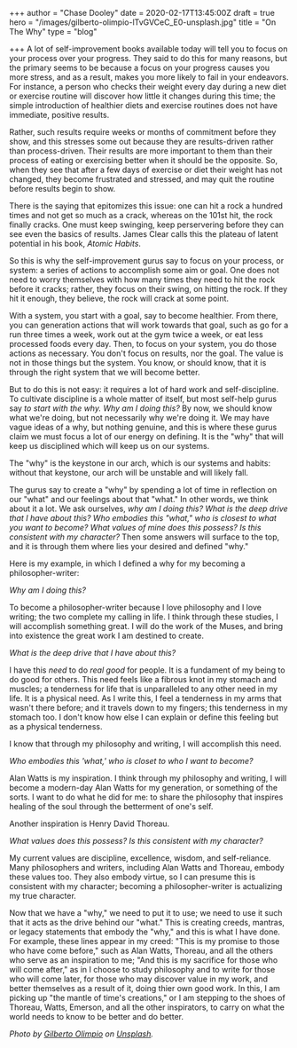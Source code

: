 +++
author = "Chase Dooley"
date = 2020-02-17T13:45:00Z
draft = true
hero = "/images/gilberto-olimpio-lTvGVCeC_E0-unsplash.jpg"
title = "On The Why"
type = "blog"

+++
A lot of self-improvement books available today will tell you to focus on your process over your progress. They said to do this for many reasons, but the primary seems to be because a focus on your progress causes you more stress, and as a result, makes you more likely to fail in your endeavors. For instance, a person who checks their weight every day during a new diet or exercise routine will discover how little it changes during this time; the simple introduction of healthier diets and exercise routines does not have immediate, positive results. 

Rather, such results require weeks or months of commitment before they show, and this stresses some out because they are results-driven rather than process-driven. Their results are more important to them than their process of eating or exercising better when it should be the opposite. So, when they see that after a few days of exercise or diet their weight has not changed, they become frustrated and stressed, and may quit the routine before results begin to show.

There is the saying that epitomizes this issue: one can hit a rock a hundred times and not get so much as a crack, whereas on the 101st hit, the rock finally cracks. One must keep swinging, keep perservering before they can see even the basics of results. James Clear calls this the plateau of latent potential in his book, _Atomic Habits_.

So this is why the self-improvement gurus say to focus on your process, or system: a series of actions to accomplish some aim or goal. One does not need to worry themselves with how many times they need to hit the rock before it cracks; rather, they focus on their swing, on hitting the rock. If they hit it enough, they believe, the rock will crack at some point.

With a system, you start with a goal, say to become healthier. From there, you can generation actions that will work towards that goal, such as go for a run three times a week, work out at the gym twice a week, or eat less processed foods every day. Then, to focus on your system, you do those actions as necessary. You don't focus on results, nor the goal. The value is not in those things but the system. You know, or should know, that it is through the right system that we will become better.

But to do this is not easy: it requires a lot of hard work and self-discipline. To cultivate discipline is a whole matter of itself, but most self-help gurus say _to start with the why._ _Why am I doing this?_ By now, we should know what we're doing, but not necessarily why we're doing it. We may have vague ideas of a why, but nothing genuine, and this is where these gurus claim we must focus a lot of our energy on defining. It is the "why" that will keep us disciplined which will keep us on our systems.

The "why" is the keystone in our arch, which is our systems and habits: without that keystone, our arch will be unstable and will likely fall.

The gurus say to create a "why" by spending a lot of time in reflection on our "what" and our feelings about that "what." In other words, we think about it a lot. We ask ourselves, _why am I doing this? What is the deep drive that I have about this? Who embodies this "what," who is closest to what you want to become? What values of mine does this possess? Is this consistent with my character?_ Then some answers will surface to the top, and it is through them where lies your desired and defined "why."

Here is my example, in which I defined a why for my becoming a philosopher-writer:

_Why am I doing this?_

To become a philosopher-writer because I love philosophy and I love writing; the two complete my calling in life. I think through these studies, I will accomplish something great. I will do the work of the Muses, and bring into existence the great work I am destined to create.

_What is the deep drive that I have about this?_

I have this _need_ to do _real good_ for people. It is a fundament of my being to do good for others. This need feels like a fibrous knot in my stomach and muscles; a tenderness for life that is unparalleled to any other need in my life. It is a physical need. As I write this, I feel a tenderness in my arms that wasn't there before; and it travels down to my fingers; this tenderness in my stomach too. I don't know how else I can explain or define this feeling but as a physical tenderness.

I know that through my philosophy and writing, I will accomplish this need.

_Who embodies this 'what,' who is closet to who I want to become?_

Alan Watts is my inspiration. I think through my philosophy and writing, I will become a modern-day Alan Watts for my generation, or something of the sorts. I want to do what he did for me: to share the philosophy that inspires healing of the soul through the betterment of one's self.

Another inspiration is Henry David Thoreau.

_What values does this possess? Is this consistent with my character?_

My current values are discipline, excellence, wisdom, and self-reliance. Many philosophers and writers, including Alan Watts and Thoreau, embody these values too. They also embody virtue, so I can presume this is consistent with my character; becoming a philosopher-writer is actualizing my true character.

Now that we have a "why," we need to put it to use; we need to use it such that it acts as the drive behind our "what." This is creating creeds, mantras, or legacy statements that embody the "why," and this is what I have done. For example, these lines appear in my creed: "This is my promise to those who have come before," such as Alan Watts, Thoreau, and all the others who serve as an inspiration to me; "And this is my sacrifice for those who will come after," as in I choose to study philosophy and to write for those who will come later, for those who may discover value in my work, and better themselves as a result of it, doing thier own good work. In this, I am picking up "the mantle of time's creations," or I am stepping to the shoes of Thoreau, Watts, Emerson, and all the other inspirators, to carry on what the world needs to know to be better and do better.

_Photo by_ [_Gilberto Olimpio_](https://unsplash.com/@golimpio?utm_source=unsplash&utm_medium=referral&utm_content=creditCopyText) _on_ [_Unsplash_](https://unsplash.com/s/photos/why?utm_source=unsplash&utm_medium=referral&utm_content=creditCopyText)_._